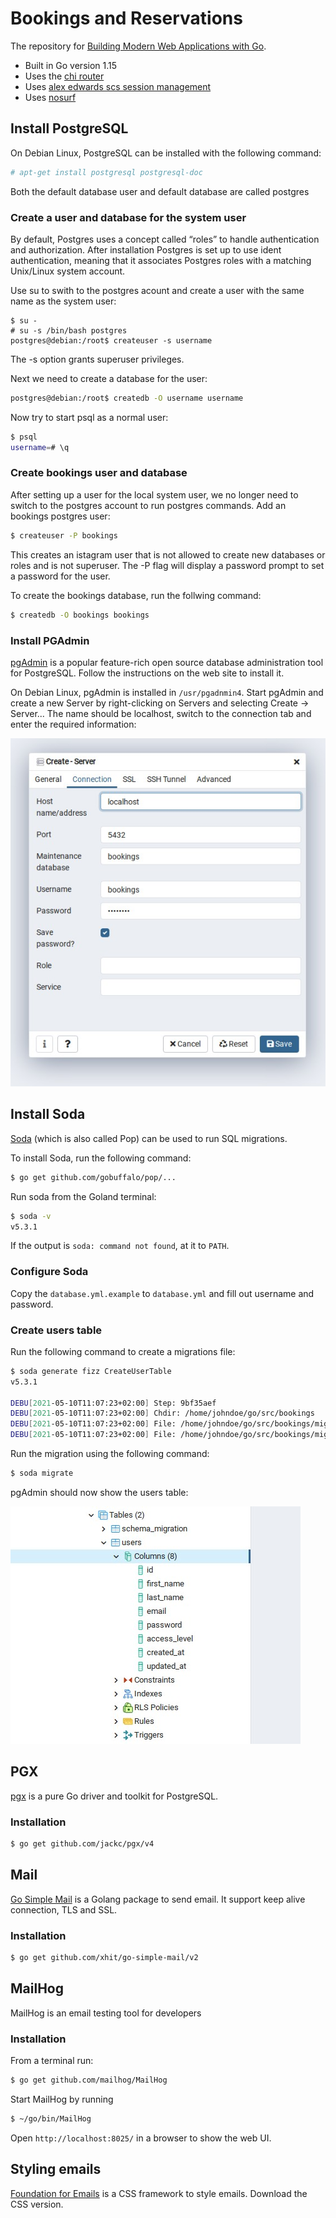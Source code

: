 # Bookings and Reservations

The repository for [Building Modern Web Applications with Go](https://www.udemy.com/course/building-modern-web-applications-with-go/?referralCode=0415FB906223F10C6800).

- Built in Go version 1.15
- Uses the [chi router](github.com/go-chi/chi)
- Uses [alex edwards scs session management](github.com/alexedwards/scs)
- Uses [nosurf](github.com/justinas/nosurf)

## Install PostgreSQL

On Debian Linux, PostgreSQL can be installed with the following command:

```bash
# apt-get install postgresql postgresql-doc
```

Both the default database user and default database are called postgres

### Create a user and database for the system user

By default, Postgres uses a concept called “roles” to handle authentication and authorization.
After installation Postgres is set up to use ident authentication, meaning that it associates Postgres roles with a matching Unix/Linux system account.

Use su to swith to the postgres acount and create a user with the same name as the system user:

```
$ su -
# su -s /bin/bash postgres
postgres@debian:/root$ createuser -s username
```
The -s option grants superuser privileges.

Next we need to create a database for the user:

```bash
postgres@debian:/root$ createdb -O username username
```

Now try to start psql as a normal user:

```bash
$ psql
username=# \q
```

### Create bookings user and database

After setting up a user for the local system user, we no longer need to switch to the postgres account to run postgres commands.
Add an bookings postgres user:

```bash
$ createuser -P bookings
```

This creates an istagram user that is not allowed to create new databases or roles and is not superuser. The -P flag will display a password prompt to set a password for the user.

To create the bookings database, run the follwing command:

```bash
$ createdb -O bookings bookings 
```
### Install PGAdmin

[pgAdmin](https://www.pgadmin.org/) is a popular feature-rich open source database administration tool for PostgreSQL. 
Follow the instructions on the web site to install it.

On Debian Linux, pgAdmin is installed in `/usr/pgadnmin4`. Start pgAdmin and create a new Server by right-clicking on Servers and selecting Create -> Server...
The name should be localhost, switch to the connection tab and enter the required information:

![Database Connection](screenshots/connection.jpg)

## Install Soda

[Soda](https://gobuffalo.io/en/docs/db/getting-started/) (which is also called Pop) can be used to run SQL migrations.

To install Soda, run the following command:

```bash
$ go get github.com/gobuffalo/pop/...
```

Run soda from the Goland terminal:

```bash
$ soda -v
v5.3.1
```
If the output is `soda: command not found`, at it to `PATH`.

### Configure Soda

Copy the `database.yml.example` to `database.yml` and fill out username and password.

### Create users table

Run the following command to create a migrations file:

```bash
$ soda generate fizz CreateUserTable
v5.3.1

DEBU[2021-05-10T11:07:23+02:00] Step: 9bf35aef
DEBU[2021-05-10T11:07:23+02:00] Chdir: /home/johndoe/go/src/bookings
DEBU[2021-05-10T11:07:23+02:00] File: /home/johndoe/go/src/bookings/migrations/20210510090723_create_user_table.up.fizz
DEBU[2021-05-10T11:07:23+02:00] File: /home/johndoe/go/src/bookings/migrations/20210510090723_create_user_table.down.fizz
```

Run the migration using the following command:

```bash
$ soda migrate
```

pgAdmin should now show the users table:

![users table](screenshots/users_table.jpg)

## PGX

[pgx](https://github.com/jackc/pgx) is a pure Go driver and toolkit for PostgreSQL.

### Installation

```bash
$ go get github.com/jackc/pgx/v4
```

## Mail
[Go Simple Mail](https://github.com/xhit/go-simple-mail) is a Golang package to send email. It support keep alive connection, TLS and SSL.

### Installation

```bash
$ go get github.com/xhit/go-simple-mail/v2
```

## MailHog

MailHog is an email testing tool for developers

### Installation

From a terminal run:

```bash
$ go get github.com/mailhog/MailHog
```

Start MailHog by running

```bash
$ ~/go/bin/MailHog
```

Open `http://localhost:8025/` in a browser to show the web UI.

## Styling emails

[Foundation for Emails](https://get.foundation/emails.html) is a CSS framework to style emails. Download the CSS version.
